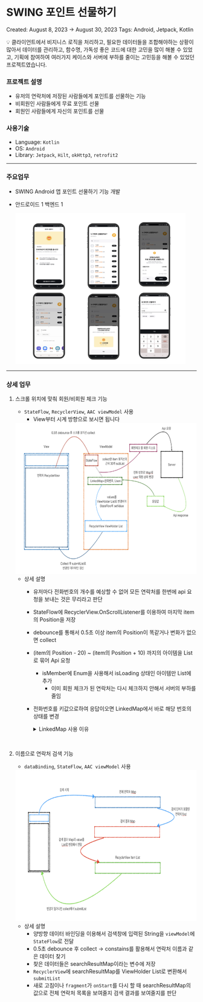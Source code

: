 # SWING 포인트 선물하기

Created: August 8, 2023 → August 30, 2023
Tags: Android, Jetpack, Kotlin

<aside>
💡 클라이언트에서 비지니스 로직을 처리하고, 필요한 데이터들을 조합해야하는 상황이 많아서 데이터를 관리하고, 함수명, 가독성 좋은 코드에 대한 고민을 많이 해볼 수 있었고, 기획에 참여하여 여러가지 케이스와 서버에 부하를 줄이는 고민등을 해볼 수 있었던 프로젝트였습니다.

</aside>

### 프로젝트 설명

- 유저의 연락처에 저장된 사람들에게 포인트를 선물하는 기능
- 비회원인 사람들에게 무료 포인트 선물
- 회원인 사람들에게 자신의 포인트를 선물

### 사용기술

- Language: `Kotlin`
- OS: `Android`
- Library: `Jetpack`, `Hilt`, `okHttp3`, `retrofit2`

---

### 주요업무

- SWING Android 앱 포인트 선물하기 기능 개발
- 안드로이드 1 백엔드 1
    
    <img src="point_pic/gift_point.png" width="450" height="400">

---

### 상세 업무

1. 스크롤 위치에 맞춰 회원/비회원 체크 기능
    - `StateFlow`, `RecyclerView`, `AAC viewModel` 사용
        - View부터 시계 방향으로 보시면 됩니다
    
    <img src="point_pic/check.png" width="600" height="400">
    
    - 상세 설명
        - 유저마다 전화번호의 개수를 예상할 수 없어 모든 연락처를 한번에 api 요청을 보내는 것은 무리라고 판단
        - StateFlow에 RecyclerView.OnScrollListener를 이용하여 마지막 item의 Position을 저장
        - debounce를 통해서 0.5초 이상 item의 Position이 똑같거나 변화가 없으면 collect
        - (item의 Position - 20) ~ (item의 Position + 10) 까지의 아이템을 List로 묶어 Api 요청
            - isMember에 Enum을 사용해서 isLoading 상태인 아이템만 List에 추가
                - 이미 회원 체크가 된 연락처는 다시 체크하지 안해서 서버의 부하를 줄임
        - 전화번호를 키값으로하여 응답이오면 LinkedMap에서 바로 해당 번호의 상태를 변경
            <details>
                <summary>LinkedMap 사용 이유</summary>
                <div markdown="1">    

                - Map을 사용한 이유
                
                    - List로 보관하면 응답으로 온 데이터들을 찾기 위해서 전체 순회를 해야함
                    - Map을 이용해서 전화번호를 키값으로 응답으로 온 데이터만 바로 변경
                
                - 왜 LinkedMap?
                
                    - 한글 → 영어 → 이외 순으로 정렬을 해야하는 요구 사항
                    - HashMap이나 그냥 Map은 들어가는 순서가 보장되지 않음
                    - 이미 정렬을 다해서 오는 데이터를 다시 정렬하지 않기 위해 메모리는 더 사용하더라도 put의 순서가 보장되는 LinkedMap 사용

</br>
            
            
2. 이름으로 연락처 검색 기능
    - `dataBinding`, `StateFlow`, `AAC viewModel` 사용
    
    <img src="point_pic/contact.png" width="600" height="400">
    
    - 상세 설명
        - 양방향 데이터 바인딩을 이용해서 검색창에 입력된 String을 `viewModel`에 `StateFlow`로 전달
        - 0.5초 debounce 후 collect → constains를 활용해서 연락처 이름과 같은 데이터 찾기
        - 찾은 데이터들은 searchResultMap이라는 변수에 저장
        - `RecyclerView`에 searchResultMap를 ViewHolder List로 변환해서 `submitList`
        - 새로 고침이나 `fragment`가 `onStart`를 다시 할 때 searchResultMap의 값으로 전체 연락처 목록을 보여줄지 검색 결과를 보여줄지를 판단